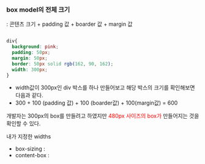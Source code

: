 
### box model의 전체 크기

: 콘텐츠 크기 + padding 값 + boarder 값 + margin 값


```css

div{
  background: pink;
  padding: 50px;
  margin: 50px;
  border: 50px solid rgb(162, 90, 162);
  width: 300px;
}
```

- width값이 300px인 div 박스를 하나 만들어보고 해당 박스의 크기를 확인해보면 다음과 같다.
- 300 + 100 (padding 값) + 100 (boarder값) + 100(margin값) = 600


개발자는 300px의 box를 만들려고 하였지만<font color="#ff0000"> 480px 사이즈의 box가</font> 만들어지는 것을 확인할 수 있다.

내가 지정한 widths
- box-sizing : 
- content-box :  


